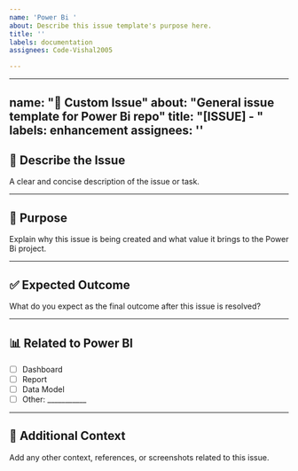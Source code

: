 ```yaml
---
name: 'Power Bi '
about: Describe this issue template's purpose here.
title: ''
labels: documentation
assignees: Code-Vishal2005

---
```


---
name: "📝 Custom Issue"
about: "General issue template for Power Bi repo"
title: "[ISSUE] - "
labels: enhancement
assignees: ''
---

## 📝 Describe the Issue
A clear and concise description of the issue or task.

---

## 🎯 Purpose
Explain why this issue is being created and what value it brings to the Power Bi project.

---

## ✅ Expected Outcome
What do you expect as the final outcome after this issue is resolved?

---

## 📊 Related to Power BI
- [ ] Dashboard  
- [ ] Report  
- [ ] Data Model  
- [ ] Other: ___________

---

## 📎 Additional Context
Add any other context, references, or screenshots related to this issue.
